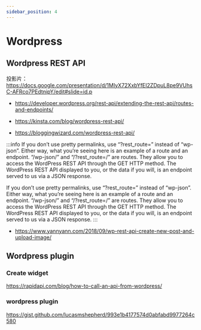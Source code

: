 ```yaml
---
sidebar_position: 4
---
```

# Wordpress

## Wordpress REST API

投影片：
https://docs.google.com/presentation/d/1MIyX72XxbYfEI2ZDpuL8pe9VUhsC-AFRco7PEdtnipY/edit#slide=id.p

- https://developer.wordpress.org/rest-api/extending-the-rest-api/routes-and-endpoints/
- https://kinsta.com/blog/wordpress-rest-api/

- https://bloggingwizard.com/wordpress-rest-api/

:::info
If you don’t use pretty permalinks, use “?rest_route=” instead of “wp-json”. Either way, what you’re seeing here is an example of a route and an endpoint. “/wp-json/” and “/?rest_route=/” are routes. They allow you to access the WordPress REST API through the GET HTTP method. The WordPress REST API displayed to you, or the data if you will, is an endpoint served to us via a JSON response.


If you don’t use pretty permalinks, use “?rest_route=” instead of “wp-json”. Either way, what you’re seeing here is an example of a route and an endpoint. “/wp-json/” and “/?rest_route=/” are routes. They allow you to access the WordPress REST API through the GET HTTP method. The WordPress REST API displayed to you, or the data if you will, is an endpoint served to us via a JSON response.
:::

- https://www.yannyann.com/2018/09/wp-rest-api-create-new-post-and-upload-image/

## Wordpress plugin

### Create widget
https://rapidapi.com/blog/how-to-call-an-api-from-wordpress/

### wordpress plugin
https://gist.github.com/lucasmshepherd/993e1b4177574d0abfabd9977264c580
